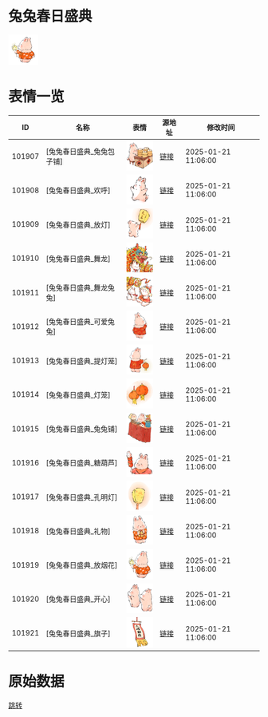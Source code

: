# 兔兔春日盛典

<img src="./cover.png" height="60" alt="cover" />

# 表情一览

|ID|名称|表情|源地址|修改时间|
|----|----|----|----|----|
|101907|[兔兔春日盛典_兔兔包子铺]|<img src="./pic/101907_%5B兔兔春日盛典_兔兔包子铺%5D.png" height="60" alt="兔兔包子铺"/>|[链接](https://i0.hdslb.com/bfs/garb/c112857268f8ab871166e4e67cbc172d75fc8922.png)|2025-01-21 11:06:00|
|101908|[兔兔春日盛典_欢呼]|<img src="./pic/101908_%5B兔兔春日盛典_欢呼%5D.png" height="60" alt="欢呼"/>|[链接](https://i0.hdslb.com/bfs/garb/ae9318fc70574a2b49efa7cbe451fb7779b79279.png)|2025-01-21 11:06:00|
|101909|[兔兔春日盛典_放灯]|<img src="./pic/101909_%5B兔兔春日盛典_放灯%5D.png" height="60" alt="放灯"/>|[链接](https://i0.hdslb.com/bfs/garb/66ef709274e11aeb651c40a11ead093995796ceb.png)|2025-01-21 11:06:00|
|101910|[兔兔春日盛典_舞龙]|<img src="./pic/101910_%5B兔兔春日盛典_舞龙%5D.png" height="60" alt="舞龙"/>|[链接](https://i0.hdslb.com/bfs/garb/79f054a16910154806dafab5babce4eee9e0ba68.png)|2025-01-21 11:06:00|
|101911|[兔兔春日盛典_舞龙兔兔]|<img src="./pic/101911_%5B兔兔春日盛典_舞龙兔兔%5D.png" height="60" alt="舞龙兔兔"/>|[链接](https://i0.hdslb.com/bfs/garb/5c267d3e1d5f1863c362260908e34a5060dd50f4.png)|2025-01-21 11:06:00|
|101912|[兔兔春日盛典_可爱兔兔]|<img src="./pic/101912_%5B兔兔春日盛典_可爱兔兔%5D.png" height="60" alt="可爱兔兔"/>|[链接](https://i0.hdslb.com/bfs/garb/b8edba1bafb17b2bde8db932f63c544a04c646a0.png)|2025-01-21 11:06:00|
|101913|[兔兔春日盛典_提灯笼]|<img src="./pic/101913_%5B兔兔春日盛典_提灯笼%5D.png" height="60" alt="提灯笼"/>|[链接](https://i0.hdslb.com/bfs/garb/aef3107c424ae704f43f15c5e0390c2c1b90f67b.png)|2025-01-21 11:06:00|
|101914|[兔兔春日盛典_灯笼]|<img src="./pic/101914_%5B兔兔春日盛典_灯笼%5D.png" height="60" alt="灯笼"/>|[链接](https://i0.hdslb.com/bfs/garb/74e63a2b5331da45bf3874e0c8a3450e07866f25.png)|2025-01-21 11:06:00|
|101915|[兔兔春日盛典_兔兔铺]|<img src="./pic/101915_%5B兔兔春日盛典_兔兔铺%5D.png" height="60" alt="兔兔铺"/>|[链接](https://i0.hdslb.com/bfs/garb/3565b2adf43e6d6ae58d7f9a6c15691301722e4b.png)|2025-01-21 11:06:00|
|101916|[兔兔春日盛典_糖葫芦]|<img src="./pic/101916_%5B兔兔春日盛典_糖葫芦%5D.png" height="60" alt="糖葫芦"/>|[链接](https://i0.hdslb.com/bfs/garb/365e0c4e8e15c9138b44956363081f2e3c9a2084.png)|2025-01-21 11:06:00|
|101917|[兔兔春日盛典_孔明灯]|<img src="./pic/101917_%5B兔兔春日盛典_孔明灯%5D.png" height="60" alt="孔明灯"/>|[链接](https://i0.hdslb.com/bfs/garb/ab43c9343cf45b3888a20bd88941b55ed01831c8.png)|2025-01-21 11:06:00|
|101918|[兔兔春日盛典_礼物]|<img src="./pic/101918_%5B兔兔春日盛典_礼物%5D.png" height="60" alt="礼物"/>|[链接](https://i0.hdslb.com/bfs/garb/02ff027680674de30c4a902e927f65ea99547960.png)|2025-01-21 11:06:00|
|101919|[兔兔春日盛典_放烟花]|<img src="./pic/101919_%5B兔兔春日盛典_放烟花%5D.png" height="60" alt="放烟花"/>|[链接](https://i0.hdslb.com/bfs/garb/10aad3a87fd763377d1d6dd231f3c282b9bf0b30.png)|2025-01-21 11:06:00|
|101920|[兔兔春日盛典_开心]|<img src="./pic/101920_%5B兔兔春日盛典_开心%5D.png" height="60" alt="开心"/>|[链接](https://i0.hdslb.com/bfs/garb/54f9801154f66afc2c2e3eff47c9034e4bf5ea98.png)|2025-01-21 11:06:00|
|101921|[兔兔春日盛典_旗子]|<img src="./pic/101921_%5B兔兔春日盛典_旗子%5D.png" height="60" alt="旗子"/>|[链接](https://i0.hdslb.com/bfs/garb/b5b8114788c71aa41fd7374318bd2d3a6acb93d6.png)|2025-01-21 11:06:00|

# 原始数据

[跳转](./raw.json)

